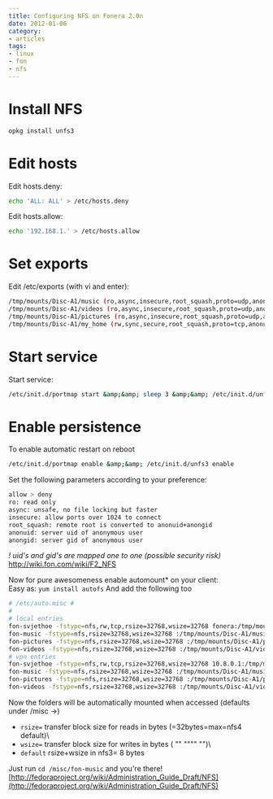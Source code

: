 ```yaml
---
title: Configuring NFS on Fonera 2.0n
date: 2012-01-06
category:
- articles
tags:
- linux
- fon
- nfs
---
```


# Install NFS

```bash
opkg install unfs3
```

# Edit hosts

Edit hosts.deny:
```bash
echo 'ALL: ALL' > /etc/hosts.deny
```

Edit hosts.allow:
```bash
echo '192.168.1.' > /etc/hosts.allow
```
# Set exports
Edit /etc/exports (with vi and enter):
```bash
/tmp/mounts/Disc-A1/music (ro,async,insecure,root_squash,proto=udp,anonuid=65534,anongid=65534)
/tmp/mounts/Disc-A1/videos (ro,async,insecure,root_squash,proto=udp,anonuid=65534,anongid=65534)
/tmp/mounts/Disc-A1/pictures (ro,async,insecure,root_squash,proto=udp,anonuid=65534,anongid=65534)
/tmp/mounts/Disc-A1/my_home (rw,sync,secure,root_squash,proto=tcp,anonuid=65534,anongid=65534)
```
# Start service
Start service:
```bash
/etc/init.d/portmap start &amp;&amp; sleep 3 &amp;&amp; /etc/init.d/unfs3 start
```

# Enable persistence
To enable automatic restart on reboot
```bash
/etc/init.d/portmap enable &amp;&amp; /etc/init.d/unfs3 enable
```
Set the following parameters according to your preference:
```bash
allow > deny
ro: read only
async: unsafe, no file locking but faster
insecure: allow ports over 1024 to connect
root_squash: remote root is converted to anonuid+anongid
anonuid: server uid of anonymous user
anongid: server gid of anonymous user
```
*! uid's and gid's are mapped one to one (possible security risk)*\
http://wiki.fon.com/wiki/F2_NFS

Now for pure awesomeness enable automount* on your client:\
Easy as: `yum install autofs`
And add the following too
```bash
# /etc/auto.misc #
#
# local entries
fon-svjethoe -fstype=nfs,rw,tcp,rsize=32768,wsize=32768 fonera:/tmp/mounts/Disc-A1/svjethoe
fon-music -fstype=nfs,rsize=32768,wsize=32768 :/tmp/mounts/Disc-A1/music
fon-pictures -fstype=nfs,rsize=32768,wsize=32768 :/tmp/mounts/Disc-A1/pictures
fon-videos -fstype=nfs,rsize=32768,wsize=32768 :/tmp/mounts/Disc-A1/videos
# vpn entries
fon-svjethoe -fstype=nfs,rw,tcp,rsize=32768,wsize=32768 10.8.0.1:/tmp/mounts/Disc-A1/svjethoe
fon-music -fstype=nfs,rsize=32768,wsize=32768 :/tmp/mounts/Disc-A1/music
fon-pictures -fstype=nfs,rsize=32768,wsize=32768 :/tmp/mounts/Disc-A1/pictures
fon-videos -fstype=nfs,rsize=32768,wsize=32768 :/tmp/mounts/Disc-A1/videos
```

Now the folders will be automatically mounted when accessed (defaults under /misc ->)
* `rsize=` transfer block size for reads in bytes (=32bytes=max=nfs4 default)\
* `wsize=` transfer block size for writes in bytes ( "" """" "")\
* `default` rsize+wsize in nfs3= 8 bytes

Just run `cd /misc/fon-music` and you're there!\
[http://fedoraproject.org/wiki/Administration_Guide_Draft/NFS](http://fedoraproject.org/wiki/Administration_Guide_Draft/NFS)

